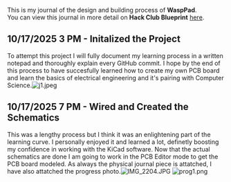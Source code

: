 <!--
  ===================    !!READ THIS NOTICE!!   ====================
  DO NOT edit this file manually. Your changes WILL BE OVERWRITTEN!
  This journal is auto generated and updated by Hack Club Blueprint.
  To edit this file, please edit your journal entries on Blueprint.
  ==================================================================
-->

This is my journal of the design and building process of **WaspPad**.  
You can view this journal in more detail on **Hack Club Blueprint** [here](https://blueprint.hackclub.com/projects/581).


## 10/17/2025 3 PM - Initalized the Project  

To attempt this project I will fully document my learning process in a written notepad and thoroughly explain every GitHub commit. I hope by the end of this process to have succesfully learned how to create my own PCB board and learn the basics of electrical engineering and it's pairing with Computer Science.![j1.jpeg](https://blueprint.hackclub.com/user-attachments/blobs/proxy/eyJfcmFpbHMiOnsiZGF0YSI6MjcxNCwicHVyIjoiYmxvYl9pZCJ9fQ==--c72dd99aace49d878bb674dac0aa62662a9d106d/j1.jpeg)
  

## 10/17/2025 7 PM - Wired and Created the Schematics  

This was a lengthy process but I think it was an enlightening part of the learning curve. I personally enjoyed it and learned a lot, definetly boosting my confidence in working with the KiCad software. Now that the actual schematics are done I am going to work in the PCB Editor mode to get the PCB board modeled. As always the physical journal piece is attatched, I have also attatched the progress photo.![IMG_2204.JPG](https://blueprint.hackclub.com/user-attachments/blobs/proxy/eyJfcmFpbHMiOnsiZGF0YSI6MjgwNSwicHVyIjoiYmxvYl9pZCJ9fQ==--4fce963dd6614c3c913c03209b5743370da5fe4c/IMG_2204.JPG)
![prog1.png](https://blueprint.hackclub.com/user-attachments/blobs/proxy/eyJfcmFpbHMiOnsiZGF0YSI6MjgwNCwicHVyIjoiYmxvYl9pZCJ9fQ==--3c005eea9fe1bba2de660fdd85b904ad46c5edd6/prog1.png)
  

